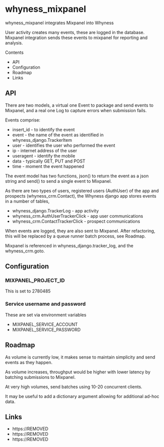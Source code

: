 # whyness_mixpanel

whyness_mixpanel integrates Mixpanel into Whyness

User activity creates many events, these are logged in the database. Mixpanel
integration sends these events to mixpanel for reporting and analysis.

Contents
- API
- Configuration
- Roadmap
- Links

## API

There are two models, a virtual one Event to package and send events to
Mixpanel, and a real one Log to capture errors when submission fails.

Events comprise:
- insert_id - to identify the event
- event - the name of the event as identified in whyness_django.TrackerItem
- user - identifies the user who performed the event
- ip - internet address of the user
- useragent - identify the mobile
- data - typically GET, PUT and POST
- time - moment the event happened

The event model has two functions, json() to return the event as a json
string and send() to send a single event to Mixpanel.

As there are two types of users, registered users (AuthUser) of the app and
prospects (whyness_crm.Contact), the Whyness django app stores events in a
number of tables,

- whyness_django.TrackerLog - app activity
- whyness_crm.AuthUserTrackerClick - app user communications
- whyness_crm.ContactTrackerClick - prospect communications

When events are logged, they are also sent to Mixpanel. After refactoring,
this will be replaced by a queue runner batch process, see Roadmap.

Mixpanel is referenced in whyness_django.tracker_log, and the whyness_crm.goto.

## Configuration

### MIXPANEL_PROJECT_ID
This is set to 2780485

### Service username and password
These are set via environment variables

- MIXPANEL_SERVICE_ACCOUNT
- MIXPANEL_SERVICE_PASSWORD

## Roadmap

As volume is currently low, it makes sense to maintain simplicity and send
events as they happen.

As volume increases, throughput would be higher with lower latency by
batching submissions to Mixpanel.

At very high volumes, send batches using 10-20 concurrent clients.

It may be useful to add a dictionary argument allowing for additional ad-hoc
data.

## Links

- https://REMOVED
- https://REMOVED
- https://REMOVED
